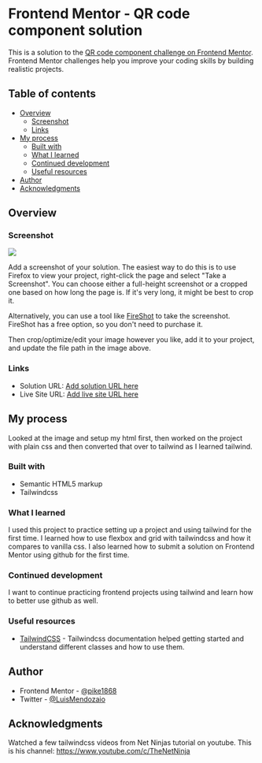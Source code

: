 # Frontend Mentor - QR code component solution

This is a solution to the [QR code component challenge on Frontend Mentor](https://www.frontendmentor.io/challenges/qr-code-component-iux_sIO_H). Frontend Mentor challenges help you improve your coding skills by building realistic projects. 

## Table of contents

- [Overview](#overview)
  - [Screenshot](#screenshot)
  - [Links](#links)
- [My process](#my-process)
  - [Built with](#built-with)
  - [What I learned](#what-i-learned)
  - [Continued development](#continued-development)
  - [Useful resources](#useful-resources)
- [Author](#author)
- [Acknowledgments](#acknowledgments)


## Overview

### Screenshot

![](./screenshot.png)

Add a screenshot of your solution. The easiest way to do this is to use Firefox to view your project, right-click the page and select "Take a Screenshot". You can choose either a full-height screenshot or a cropped one based on how long the page is. If it's very long, it might be best to crop it.

Alternatively, you can use a tool like [FireShot](https://getfireshot.com/) to take the screenshot. FireShot has a free option, so you don't need to purchase it. 

Then crop/optimize/edit your image however you like, add it to your project, and update the file path in the image above.


### Links

- Solution URL: [Add solution URL here](https://your-solution-url.com)
- Live Site URL: [Add live site URL here](https://your-live-site-url.com)

## My process

Looked at the image and setup my html first, then worked on the project with plain css and then converted that over to tailwind as I learned tailwind.

### Built with

- Semantic HTML5 markup
- Tailwindcss


### What I learned

I used this project to practice setting up a project and using tailwind for the first time. I learned how to use flexbox and grid with tailwindcss and how it compares to vanilla css. I also learned how to submit a solution on Frontend Mentor using github for the first time.

### Continued development

I want to continue practicing frontend projects using tailwind and learn how to better use github as well.


### Useful resources

- [TailwindCSS](https://tailwindcss.com/) - Tailwindcss documentation helped getting started and understand different classes and how to use them.


## Author

- Frontend Mentor - [@pike1868](https://www.frontendmentor.io/profile/pike1868)
- Twitter - [@LuisMendozaio](https://twitter.com/LuisMendozaio)


## Acknowledgments

Watched a few tailwindcss videos from Net Ninjas tutorial on youtube. This is his channel: https://www.youtube.com/c/TheNetNinja 

